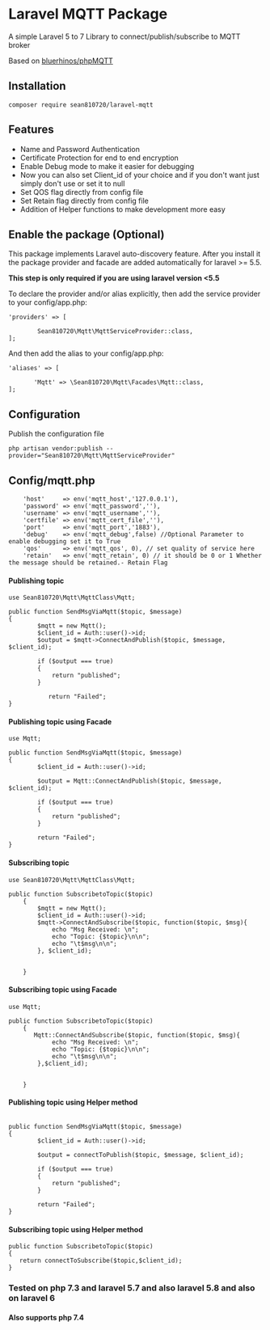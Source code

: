 # Laravel MQTT Package

A simple Laravel 5 to 7 Library to connect/publish/subscribe to MQTT broker

Based on [bluerhinos/phpMQTT](https://github.com/bluerhinos/phpMQTT)

## Installation
```
composer require sean810720/laravel-mqtt
```
## Features

* Name and Password Authentication
* Certificate Protection for end to end encryption
* Enable Debug mode to make it easier for debugging
* Now you can also set Client_id of your choice and if you don't want just simply don't use or set it to null
* Set QOS flag directly from config file
* Set Retain flag directly from config file
* Addition of Helper functions to make development more easy

## Enable the package (Optional)

This package implements Laravel auto-discovery feature. After you install it the package provider and facade are added automatically for laravel >= 5.5.

__This step is only required if you are using laravel version <5.5__

To declare the provider and/or alias explicitly, then add the service provider to your config/app.php:

```
'providers' => [

        Sean810720\Mqtt\MqttServiceProvider::class,
];
```
And then add the alias to your config/app.php:
```
'aliases' => [

       'Mqtt' => \Sean810720\Mqtt\Facades\Mqtt::class,
];
```
## Configuration
Publish the configuration file
```
php artisan vendor:publish --provider="Sean810720\Mqtt\MqttServiceProvider"
```
## Config/mqtt.php
```
    'host'     => env('mqtt_host','127.0.0.1'),
    'password' => env('mqtt_password',''),
    'username' => env('mqtt_username',''),
    'certfile' => env('mqtt_cert_file',''),
    'port'     => env('mqtt_port','1883'),
    'debug'    => env('mqtt_debug',false) //Optional Parameter to enable debugging set it to True
    'qos'      => env('mqtt_qos', 0), // set quality of service here
    'retain'   => env('mqtt_retain', 0) // it should be 0 or 1 Whether the message should be retained.- Retain Flag
```
#### Publishing topic

```
use Sean810720\Mqtt\MqttClass\Mqtt;

public function SendMsgViaMqtt($topic, $message)
{
        $mqtt = new Mqtt();
        $client_id = Auth::user()->id;
        $output = $mqtt->ConnectAndPublish($topic, $message, $client_id);

        if ($output === true)
        {
            return "published";
        }

           return "Failed";
}
```
#### Publishing topic using Facade

```
use Mqtt;

public function SendMsgViaMqtt($topic, $message)
{
        $client_id = Auth::user()->id;

        $output = Mqtt::ConnectAndPublish($topic, $message, $client_id);

        if ($output === true)
        {
            return "published";
        }

        return "Failed";
}
```

#### Subscribing topic

```
use Sean810720\Mqtt\MqttClass\Mqtt;

public function SubscribetoTopic($topic)
    {
        $mqtt = new Mqtt();
        $client_id = Auth::user()->id;
        $mqtt->ConnectAndSubscribe($topic, function($topic, $msg){
            echo "Msg Received: \n";
            echo "Topic: {$topic}\n\n";
            echo "\t$msg\n\n";
        }, $client_id);


    }
```
#### Subscribing topic using Facade

```
use Mqtt;

public function SubscribetoTopic($topic)
    {
       Mqtt::ConnectAndSubscribe($topic, function($topic, $msg){
            echo "Msg Received: \n";
            echo "Topic: {$topic}\n\n";
            echo "\t$msg\n\n";
        },$client_id);


    }
```

#### Publishing topic using Helper method

```

public function SendMsgViaMqtt($topic, $message)
{
        $client_id = Auth::user()->id;

        $output = connectToPublish($topic, $message, $client_id);

        if ($output === true)
        {
            return "published";
        }

        return "Failed";
}
```

#### Subscribing topic using Helper method

```
public function SubscribetoTopic($topic)
{
   return connectToSubscribe($topic,$client_id);
}
```
### Tested on php 7.3 and laravel 5.7 and also laravel 5.8 and also on laravel 6
#### Also supports php 7.4
